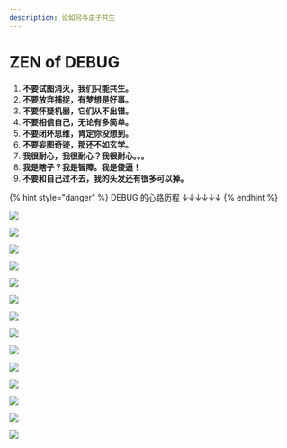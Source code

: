 ```yaml
---
description: 论如何与虫子共生
---
```


# ZEN of DEBUG

1. **不要试图消灭，我们只能共生。**
2. **不要放弃捕捉，有梦想是好事。**
3. **不要怀疑机器，它们从不出错。**
4. **不要相信自己，无论有多简单。**
5. **不要闭环思维，肯定你没想到。**
6. **不要妄图奇迹，那还不如玄学。**
7. **我很耐心，我很耐心？我很耐心。。。**
8. **我是瞎子？我是智障。我是傻逼！**
9. **不要和自己过不去，我的头发还有很多可以掉。**

{% hint style="danger" %}
DEBUG 的心路历程 ↓↓↓↓↓↓
{% endhint %}

![](../.gitbook/assets/screely-1626269020578.png)

![](../.gitbook/assets/screely-1626269211615.png)

![](../.gitbook/assets/screely-1626269257464.png)

![](../.gitbook/assets/screely-1626269263600.png)

![](../.gitbook/assets/screely-1626269560187.png)

![](../.gitbook/assets/screely-1626269554796.png)

![](../.gitbook/assets/screely-1626269249152.png)

![](../.gitbook/assets/screely-1626269539958.png)

![](../.gitbook/assets/screely-1626269547890.png)

![](../.gitbook/assets/screely-1626269596953.png)

![](../.gitbook/assets/screely-1626269566414.png)

![](../.gitbook/assets/screely-1626269588429.png)

![](../.gitbook/assets/screely-1626269581658.png)

![](../.gitbook/assets/screely-1626269269981.png)
